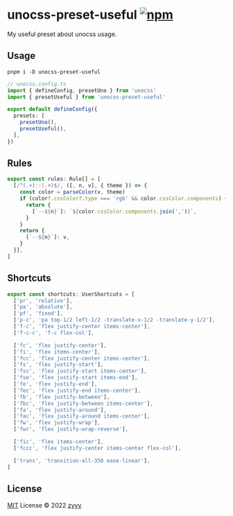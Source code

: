 # unocss-preset-useful [![npm](https://img.shields.io/npm/v/unocss-preset-useful)](https://npmjs.com/package/unocss-preset-useful)

My useful preset about unocss usage.

## Usage
```shell
pnpm i -D unocss-preset-useful
```

```ts
// unocss.config.ts
import { defineConfig, presetUno } from 'unocss'
import { presetUseful } from 'unocss-preset-useful'

export default defineConfig({
  presets: [
    presetUno(),
    presetUseful(),
  ],
})
```
## Rules

```ts
export const rules: Rule[] = [
  [/^(.+)::(.+)$/, ([, n, v], { theme }) => {
    const color = parseColor(v, theme)
    if (color?.cssColor?.type === 'rgb' && color.cssColor.components) {
      return {
        [`--${n}`]: `${color.cssColor.components.join(',')}`,
      }
    }
    return {
      [`--${n}`]: v,
    }
  }],
]
```

## Shortcuts

```ts
export const shortcuts: UserShortcuts = [
  ['pr', 'relative'],
  ['pa', 'absolute'],
  ['pf', 'fixed'],
  ['p-c', 'pa top-1/2 left-1/2 -translate-x-1/2 -translate-y-1/2'],
  ['f-c', 'flex justify-center items-center'],
  ['f-c-c', 'f-c flex-col'],

  ['fc', 'flex justify-center'],
  ['fi', 'flex items-center'],
  ['fcc', 'flex justify-center items-center'],
  ['fs', 'flex justify-start'],
  ['fsc', 'flex justify-start items-center'],
  ['fse', 'flex justify-start items-end'],
  ['fe', 'flex justify-end'],
  ['fec', 'flex justify-end items-center'],
  ['fb', 'flex justify-between'],
  ['fbc', 'flex justify-between items-center'],
  ['fa', 'flex justify-around'],
  ['fac', 'flex justify-around items-center'],
  ['fw', 'flex justify-wrap'],
  ['fwr', 'flex justify-wrap-reverse'],

  ['fic', 'flex items-center'],
  ['fccc', 'flex justify-center items-center flex-col'],

  ['trans', 'transition-all-350 ease-linear'],
]
```
## License

[MIT](./LICENSE) License © 2022 [zyyv](https://github.com/zyyv)
